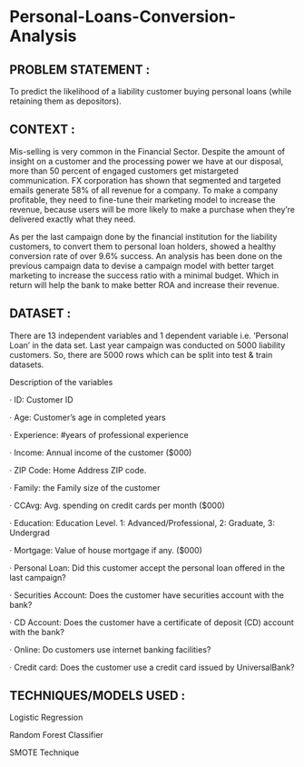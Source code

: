 # Personal-Loans-Conversion-Analysis

## PROBLEM STATEMENT :
To predict the likelihood of a liability customer buying personal loans (while retaining them as depositors).

## CONTEXT :
Mis-selling is very common in the Financial Sector. Despite the amount of insight on a customer and the processing power we have at our disposal, more than 50 percent of engaged customers get mistargeted communication. FX corporation has shown that segmented and targeted emails generate 58% of all revenue for a company. To make a company profitable, they need to fine-tune their marketing model to increase the revenue, because users will be more likely to make a purchase when they’re delivered exactly what they need.

As per the last campaign done by the financial institution for the liability customers, to convert them to personal loan holders, showed a healthy conversion rate of over 9.6% success. An analysis has been done on the previous campaign data to devise a campaign model with better target marketing to increase the success ratio with a minimal budget. Which in return will help the bank to make better ROA and increase their revenue.

## DATASET :
There are 13 independent variables and 1 dependent variable i.e. ‘Personal Loan’ in the data set. Last year campaign was conducted on 5000 liability customers. So, there are 5000 rows which can be split into test & train datasets.

Description of the variables

· ID: Customer ID

· Age: Customer’s age in completed years

· Experience: #years of professional experience

· Income: Annual income of the customer ($000)

· ZIP Code: Home Address ZIP code.

· Family: the Family size of the customer

· CCAvg: Avg. spending on credit cards per month ($000)

· Education: Education Level. 1: Advanced/Professional, 2: Graduate, 3: Undergrad

· Mortgage: Value of house mortgage if any. ($000)

· Personal Loan: Did this customer accept the personal loan offered in the last campaign?

· Securities Account: Does the customer have securities account with the bank?

· CD Account: Does the customer have a certificate of deposit (CD) account with the bank?

· Online: Do customers use internet banking facilities?

· Credit card: Does the customer use a credit card issued by UniversalBank?

## TECHNIQUES/MODELS USED :

Logistic Regression

Random Forest Classifier

SMOTE Technique

